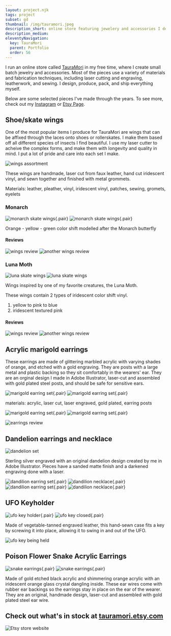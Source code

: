 ```yaml
---
layout: project.njk
tags: project
subset: gd
thumbnail: /img/tauramori.jpeg
description_short: online store featuring jewelery and accessories I design and produce
description_medium:
eleventyNavigation:
  key: TauraMori
  parent: Portfolio
  order: 56
---
```


I run an online store called [TauraMori](https://www.etsy.com/shop/TauraMori) in my free time, where I create small batch jewelry and accessories. Most of the pieces use a variety of materials and fabrication techniques, including laser cutting and engraving, leatherwork, and sewing. I design, produce, pack, and ship everything myself.

Below are some selected pieces I've made through the years. To see more, check out my [Instagram](https://www.instagram.com/tauramori/) or [Etsy Page](https://www.etsy.com/shop/TauraMori).

## Shoe/skate wings

One of the most popular items I produce for TauraMori are wings that can be affixed through the laces onto shoes or rollerskates. I make them based off all different species of insects I find beautiful. I use my laser cutter to acheive the complex forms, and make them with longevity and quality in mind. I put a lot of pride and care into each set I make.

![wings assortment](/img/tm/skatewings.jpg)

These wings are handmade, laser cut from faux leather, hand cut iridescent vinyl, and sewn together and finished with metal grommets.

Materials: leather, pleather, vinyl, iridescent vinyl, patches, sewing, gromets, eyelets

### Monarch

![monarch skate wings](/img/tm/monarch1.jpg){.pair} ![monarch skate wings](/img/tm/monarch2.jpg){.pair}

Orange - yellow - green color shift modelled after the Monarch butterfly

#### Reviews

![wings review](/img/tm/review1.png)
![another wings review](/img/tm/review2.png)

### Luna Moth

![luna skate wings](/img/tauramori.jpeg)
![luna skate wings](/img/tm/lunashoes.jpg)

Wings inspired by one of my favorite creatures, the Luna Moth.

These wings contain 2 types of iridescent color shift vinyl.

1. yellow to pink to blue
2. iridescent textured pink

#### Reviews

![wings review](/img/tm/lunareview.png)
![another wings review](/img/tm/lunareview2.png)

## Acrylic marigold earrings

These earrings are made of glittering marbled acrylic with varying shades of orange, and etched with a gold engraving. They are posts with a large metal and plastic backing so they sit comfortably in the wearers' ear. They are an orginal design I made in Adobe Illustrator, laser-cut and assembled with gold plated steel posts, and should be safe for sensitive ears.

![marigold earring set](/img/tm/mari1.jpg){.pair} ![marigold earring set](/img/tm/mari2.jpg){.pair}

materials: acrylic, laser cut, laser engraved, gold plated, earring posts

![marigold earring set](/img/tm/mari3.jpg){.pair} ![marigold earring set](/img/tm/mari4.jpg){.pair}

![earrings review](/img/tm/marireview.png)

## Dandelion earrings and necklace

![dandelion set](/img/tm/dandiset.png)

Sterling silver engraved with an original dandelion design created by me in Adobe Illustrator. Pieces have a sanded matte finish and a darkened engraving done with a laser.

![dandilion earring set](/img/tm/dandi.webp){.pair} ![dandilion necklace](/img/tm/dandi2.webp){.pair}
![dandilion earring set](/img/tm/dandi3.webp){.pair} ![dandilion necklace](/img/tm/dandi4.webp){.pair}

## UFO Keyholder

![ufo key holder](/img/tm/ufo.jpg){.pair} ![ufo key closed](/img/tm/ufo2.jpg){.pair}

Made of vegetable-tanned engraved leather, this hand-sewn case fits a key by screwing it into place, allowing it to swing in and out of the UFO.

![ufo key being held](/img/tm/ufo3.jpg)

## Poison Flower Snake Acrylic Earrings

![snake earrings](/img/tm/snek.avif){.pair} ![snake earrings](/img/tm/snek2.avif){.pair}

Made of gold etched black acrylic and shimmering orange acrylic with an iridescent orange glass crystal dangling inside. These ear wires come with rubber ear backings so the earrings stay in place on the ear of the wearer. They are an original, handmade design, laser-cut and assembled with gold plated steel ear wire.

## Check out what's in stock at [tauramori.etsy.com](tauramori.etsy.com)

![Etsy store website](/img/etsy.png)
